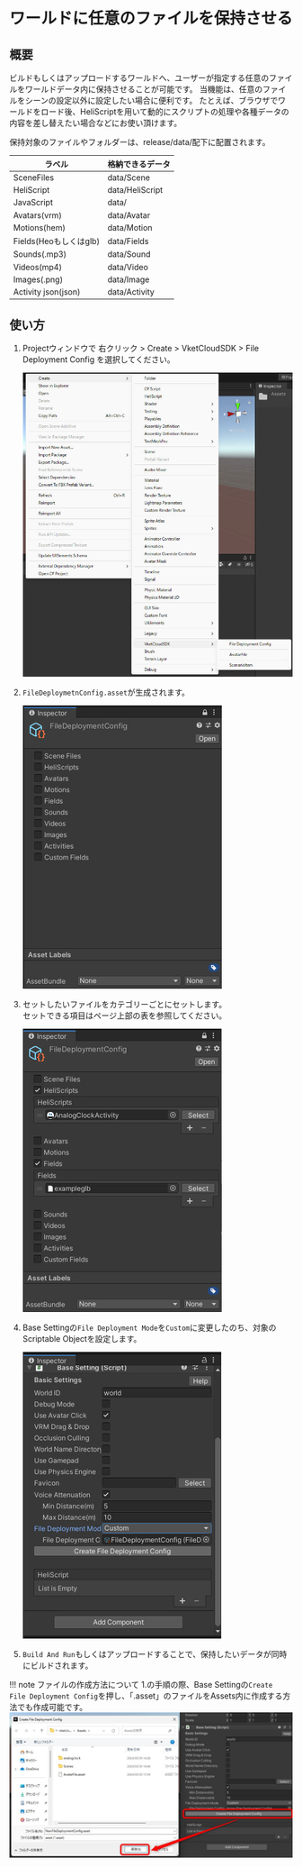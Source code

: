 # ワールドに任意のファイルを保持させる

## 概要

ビルドもしくはアップロードするワールドへ、ユーザーが指定する任意のファイルをワールドデータ内に保持させることが可能です。
当機能は、任意のファイルをシーンの設定以外に設定したい場合に便利です。
たとえば、ブラウザでワールドをロード後、HeliScriptを用いて動的にスクリプトの処理や各種データの内容を差し替えたい場合などにお使い頂けます。

保持対象のファイルやフォルダーは、release/data/配下に配置されます。

| ラベル | 格納できるデータ |
| ----   | ---- |
| SceneFiles | data/Scene |
| HeliScript | data/HeliScript |
| JavaScript | data/ |
| Avatars(vrm) | data/Avatar |
| Motions(hem) | data/Motion |
| Fields(Heoもしくはglb) | data/Fields |
| Sounds(.mp3) | data/Sound |
| Videos(mp4) | data/Video |
| Images(.png) | data/Image |
| Activity json(json) | data/Activity |

## 使い方

1. Projectウィンドウで 右クリック > Create > VketCloudSDK > File Deployment Config を選択してください。

    ![FileDeploymentConfig](img/filedeploymentconfig_01.jpg)

1. `FileDeploymetnConfig.asset`が生成されます。

    ![FileDeploymentConfig](img/filedeploymentconfig_02.jpg)

1. セットしたいファイルをカテゴリーごとにセットします。<br>
セットできる項目はページ上部の表を参照してください。

    ![FileDeploymentConfig](img/filedeploymentconfig_03.jpg)

1. Base Settingの`File Deployment Mode`を`Custom`に変更したのち、対象のScriptable Objectを設定します。

    ![FileDeploymentConfig](img/filedeploymentconfig_04.jpg)

1. `Build And Run`もしくはアップロードすることで、保持したいデータが同時にビルドされます。

!!! note ファイルの作成方法について
    1.の手順の際、Base Settingの`Create File Deployment Config`を押し、「.asset」のファイルをAssets内に作成する方法でも作成可能です。
    ![FileDeploymentConfig](img/filedeploymentconfig_05.jpg)
